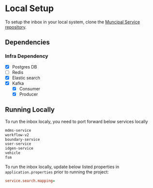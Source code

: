 # Local Setup

To setup the inbox in your local system, clone the [Muncipal Service repository](https://github.com/egovernments/municipal-services).

## Dependencies

### Infra Dependency

- [X] Postgres DB
- [ ] Redis
- [X] Elastic search
- [X] Kafka
  - [X] Consumer
  - [X] Producer

## Running Locally

To run the inbox localy, you need to port forward below services locally

```bash
mdms-service
workflow-v2
boundary-service
user-service
idgen-service
vehicle
fsm
```

To run the inbox locally, update below listed properties in `application.properties` prior to running the project:

```ini
service.search.mapping=
```

